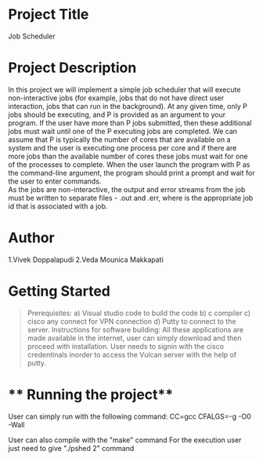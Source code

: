 # **Project Title**

Job Scheduler

# **Project Description**

In this project we will implement a simple job scheduler that will execute non-interactive jobs (for example, jobs that do not have direct user interaction, jobs that can run in the background). At any given time, only P jobs should be executing, and P is provided as an argument to your program. If the user have more than P jobs submitted, then these additional jobs must wait until one of the P executing jobs are completed. We can assume that P is typically the number of cores that are available on a system and the user is executing one process per core and if there are more jobs than the available number of cores these jobs must wait for one of the processes to complete. When the user launch the program with P as the command-line argument, the program 
should print a prompt and wait for the user to enter commands.  
As the jobs are non-interactive, the output and error streams from the job must be 
written to separate files - <jobid>.out and <jobid>.err, where <jobid> is the appropriate 
job id that is associated with a job.  

# **Author**

1.Vivek Doppalapudi
2.Veda Mounica Makkapati

# **Getting Started**

>Prerequisites:
a) Visual studio code to build the code
b) c compiler
c) cisco any connect for VPN connection
d) Putty to connect to the server.
>Instructions for software building:
All these applications are made available in the internet, user can simply download and then proceed with installation. User needs to signin with the cisco credentinals inorder to access the Vulcan server with the help of putty.

# ** Running the project**

User can simply run with the following command:
CC=gcc
CFALGS=-g -O0 -Wall

User can also compile with the "make"  command
For the execution user just need to give "./pshed 2" command
